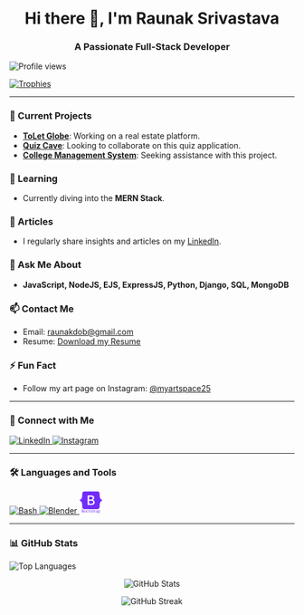 <h1 align="center">Hi there 👋, I'm Raunak Srivastava</h1>
<h3 align="center">A Passionate Full-Stack Developer</h3>

<p align="left"> 
  <img src="https://komarev.com/ghpvc/?username=raunak234362&label=Profile%20views&color=0e75b6&style=flat" alt="Profile views" />
</p>

<p align="left">
  <a href="https://github.com/ryo-ma/github-profile-trophy">
    <img src="https://github-profile-trophy.vercel.app/?username=raunak234362" alt="Trophies" />
  </a>
</p>

---

### 🚀 Current Projects
- **[ToLet Globe](https://github.com/To-Let-Globe/Tolet-app)**: Working on a real estate platform.
- **[Quiz Cave](https://github.com/anuragbhatt1805/QuizCave)**: Looking to collaborate on this quiz application.
- **[College Management System](https://github.com/raunak234362/college_ms)**: Seeking assistance with this project.

### 🌱 Learning
- Currently diving into the **MERN Stack**.

### 📝 Articles
- I regularly share insights and articles on my [LinkedIn](https://www.linkedin.com/in/raunak-srivastava-28529b287/).

### 💬 Ask Me About
- **JavaScript, NodeJS, EJS, ExpressJS, Python, Django, SQL, MongoDB**

### 📫 Contact Me
- Email: [raunakdob@gmail.com](mailto:raunakdob@gmail.com)
- Resume: [Download my Resume](https://github.com/raunak234362/raunak234362/blob/main/Raunakdeep%20Srivastava%20CV.pdf)

### ⚡ Fun Fact
- Follow my art page on Instagram: [@myartspace25](https://instagram.com/myartspace25)

---

### 🤝 Connect with Me
<p align="left">
  <a href="https://linkedin.com/in/raunak-srivastava-28529b287" target="_blank">
    <img src="https://raw.githubusercontent.com/rahuldkjain/github-profile-readme-generator/master/src/images/icons/Social/linked-in-alt.svg" alt="LinkedIn" height="30" width="40" />
  </a>
  <a href="https://instagram.com/srivastav.raunak" target="_blank">
    <img src="https://raw.githubusercontent.com/rahuldkjain/github-profile-readme-generator/master/src/images/icons/Social/instagram.svg" alt="Instagram" height="30" width="40" />
  </a>
</p>

---

### 🛠️ Languages and Tools
<p align="left">
  <a href="https://www.gnu.org/software/bash/" target="_blank" rel="noreferrer">
    <img src="https://www.vectorlogo.zone/logos/gnu_bash/gnu_bash-icon.svg" alt="Bash" width="40" height="40"/>
  </a>
  <a href="https://www.blender.org/" target="_blank" rel="noreferrer">
    <img src="https://download.blender.org/branding/community/blender_community_badge_white.svg" alt="Blender" width="40" height="40"/>
  </a>
  <a href="https://getbootstrap.com" target="_blank" rel="noreferrer">
    <img src="https://raw.githubusercontent.com/devicons/devicon/master/icons/bootstrap/bootstrap-plain-wordmark.svg" alt="Bootstrap" width="40" height="40"/>
  </a>
  <!-- Add other tools and languages here in the same format -->
</p>

---

### 📊 GitHub Stats
<p align="left">
  <img src="https://github-readme-stats.vercel.app/api/top-langs?username=raunak234362&show_icons=true&locale=en&layout=compact" alt="Top Languages" />
</p>

<p align="center">
  <img src="https://github-readme-stats.vercel.app/api?username=raunak234362&show_icons=true&locale=en" alt="GitHub Stats" />
</p>

<p align="center">
  <img src="https://github-readme-streak-stats.herokuapp.com/?user=raunak234362" alt="GitHub Streak" />
</p>
